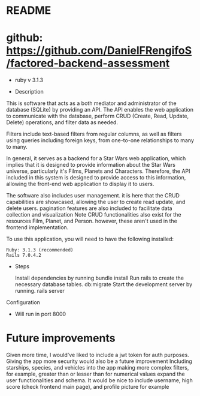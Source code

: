 # README
# github: https://github.com/DanielFRengifoS/factored-backend-assessment

* ruby v 3.1.3

* Description

This is software that acts as a both mediator and administrator of the database (SQLite) by providing an API. The API enables the web application to communicate with the database, perform CRUD (Create, Read, Update, Delete) operations, and filter data as needed.

Filters include text-based filters from regular columns, as well as filters using queries including foreign keys, from one-to-one relationships to many to many.

In general, it serves as a backend for a Star Wars web application, which implies that it is designed to provide information about the Star Wars universe, particularly it's Films, Planets and Characters. Therefore, the API included in this system is designed to provide access to this information, allowing the front-end web application to display it to users.

The software also includes user management. it is here that the CRUD capabilities are showcased, allowing the user to create read update, and delete users. pagination features are also included to facilitate data collection and visualization
Note CRUD functionalities also exist for the resources Film, Planet, and Person. however, these aren't used in the frontend implementation.

To use this application, you will need to have the following installed:

    Ruby: 3.1.3 (recommended)
    Rails 7.0.4.2

* Steps

    Install dependencies by running 
        bundle install
    Run rails to create the necessary database tables.
        db:migrate
    Start the development server by running.
        rails server

Configuration

- Will run in port 8000

# Future improvements

Given more time, I would've liked to include a jwt token for auth purposes.
Giving the app more security would also be a future improvement
Including starships, species, and vehicles into the app
making more complex filters, for example, greater than or lesser than for numerical values
expand the user functionalities and schema. It would be nice to include username, high score (check frontend main page), and profile picture for example
